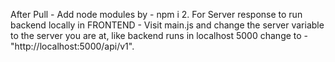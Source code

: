 After Pull - 
Add node modules by - npm i 
2. For Server response to run backend locally in FRONTEND - Visit main.js and change the server variable to the server you are at, like backend runs in localhost 5000 change to - "http://localhost:5000/api/v1".

